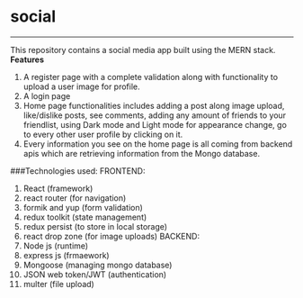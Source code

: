 # social
---
This repository contains a social media app built using the MERN stack. 
**Features**

1.  A register page with a complete validation along with functionality to upload a user image for profile.
2.  A login page
3.  Home page functionalities includes adding a post along image upload, like/dislike posts, see comments, adding any amount of friends to your friendlist, using Dark mode and Light mode for appearance change, go to every other user profile by clicking on it.
4.  Every information you see on the home page is all coming from backend apis which are retrieving information from the Mongo database.

###Technologies used:
  FRONTEND: 
  1.  React (framework)
  2.  react router (for navigation)
  3.  formik and yup (form validation)
  4.  redux toolkit (state management)
  5.  redux persist (to store in local storage)
  6.  react drop zone (for image uploads)
  BACKEND:
  1.  Node js (runtime)
  2.  express js (frmaework)
  3.  Mongoose (managing mongo database)
  4.  JSON web token/JWT (authentication)
  5.  multer (file upload)
